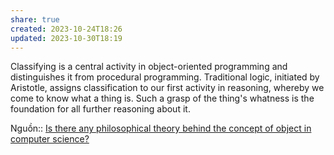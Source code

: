 ```yaml
---
share: true
created: 2023-10-24T18:26
updated: 2023-10-30T18:19
---
```

Classifying is a central activity in object-oriented programming and distinguishes it from procedural programming. Traditional logic, initiated by Aristotle, assigns classification to our first activity in reasoning, whereby we come to know what a thing is. Such a grasp of the thing's whatness is the foundation for all further reasoning about it.

Nguồn:: [Is there any philosophical theory behind the concept of object in computer science?](https://philosophy.stackexchange.com/a/99671/19487)

